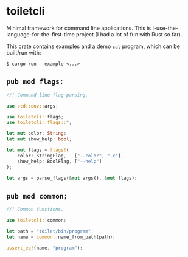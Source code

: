 # toiletcli

Minimal framework for command line applications.
This is I-use-the-language-for-the-first-time project (I had a lot of fun with Rust so far).

This crate contains examples and a demo `cat` program, which can be built/run with:
```console
$ cargo run --example <...>
```

## `pub mod flags;`

```rust
//! Command line flag parsing.

use std::env::args;

use toiletcli::flags;
use toiletcli::flags::*;

let mut color: String;
let mut show_help: bool;

let mut flags = flags!(
    color: StringFlag,   ["--color", "-c"],
    show_help: BoolFlag, ["--help"]
);

let args = parse_flags(&mut args(), &mut flags);
```

## `pub mod common;`
```rust
//! Common functions.

use toiletcli::common;

let path = "toilet/bin/program";
let name = common::name_from_path(path);

assert_eq!(name, "program");
```
